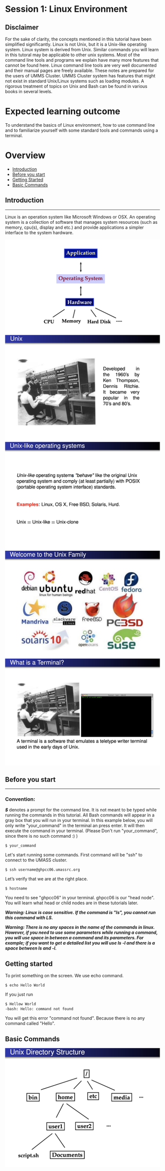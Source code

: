 Session 1: Linux Environment
========

Disclaimer
-------

For the sake of clarity, the concepts mentioned in this tutorial have been simplified significantly. Linux is not Unix, but it is a Unix-like operating system. Linux system is derived from Unix. Similar commands you will learn in this tutoral may be applicable to other unix systems.
Most of the command line tools and programs we explain have many more features that cannot be found here. Linux command line tools are very well documented and their manual pages are freely available.
These notes are prepared for the users of UMMS Cluster. UMMS Cluster system has features that might not exist in standard Unix/Linux systems such as loading modules.
A rigorous treatment of topics on Unix and Bash can be found in various books in several levels.

Expected learning outcome
========

To understand the basics of Linux environment, how to use command line and to familiarize yourself with some standard tools and commands using a terminal.

Overview
========
  * [Introduction](#introduction)
  * [Before you start](#before-you-start)
  * [Getting Started](#getting-started)
  * [Basic Commands](#basic-commands)

## Introduction
-------

Linux is an operation system like Microsoft Windows or OSX. An operating system is a collection of software that manages system resources (such as memory, cpu(s), display and etc.) and provide applications a simpler interface to the system
hardware.

<img src="images/operating_system.png">
<img src="images/unix.png">
<img src="images/unix_like.png">
<img src="images/unix_family.png">
<img src="images/terminal.png">

## Before you start
-------
### Convention: 

***$*** denotes a prompt for the command line. It is not meant to be typed while running the commands in this tutorial. All Bash commands will appear in a gray box that you will run in your terminal. In this example below, you will only write "your\_command" in the terminal an press enter. It will then execute the command in your terminal. (Please Don't run "your\_command", since there is no such command :) )

	$ your_command

Let's start running some commands. First command will be "ssh" to connect to the UMASS cluster.

	$ ssh username@ghpcc06.umassrc.org
	

Let’s verify that we are at the right place.

	$ hostname
	
You need to see "ghpcc06" in your terminal. ghpcc06 is our "head node". You will learn what head or child nodes are in these tutorials later.

***Warning: Linux is case sensitive. If the command is "ls", you cannot run this command with LS.***

***Warning: There is no any spaces in the name of the commands in linux. However, if you need to use some parameters while running a command, you will use space in between a command and its parameters. For example; if you want to get a detailed list you will use ls -l and there is a space between ls and -l.***


## Getting started

To print something on the screen. We use echo command. 
	
	$ echo Hello World
	
If you just run 

	$ Hellow World
	-bash: Hello: command not found
	
You will get this error "command not found". Because there is no any command called "Hello".


## Basic Commands
<img src="images/dir_structure.png">



